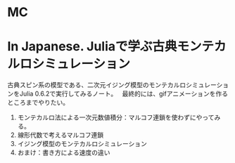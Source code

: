 # MC
# In Japanese. Juliaで学ぶ古典モンテカルロシミュレーション
古典スピン系の模型である、二次元イジング模型のモンテカルロシミュレーションをJulia 0.6.2で実行してみるノート。  
最終的には、gifアニメーションを作るところまでやりたい。


1. モンテカルロ法による一次元数値積分：マルコフ連鎖を使わずにやってみる。
2. 線形代数で考えるマルコフ連鎖
3. イジング模型のモンテカルロシミュレーション
4. おまけ：書き方による速度の違い
